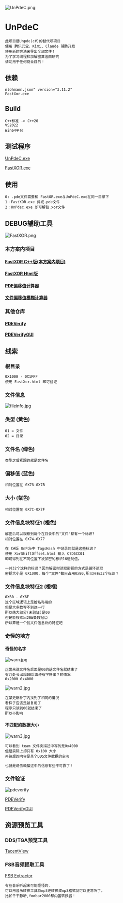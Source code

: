 ![UnPdeC.png](README/UnPdeC.png)

# UnPdeC

    此项目是Unpde(c#)的替代项项目
    使用 腾讯元宝，Kimi, Claude 辅助开发
    使用新的方法来导出全部文件！
    为了学习编程和加解密算法而研究
    请勿用于任何商业目的！

## 依赖

    nlohmann.json" version="3.11.2"
    FastXor.exe

## Build

    C++标准 -> C++20
    VS2022
    Win64平台

## 测试程序

[UnPdeC.exe](Release/UnPdeC.exe)

[FastXOR.exe](Release/FastXOR.exe)

## 使用

    0: .pde文件需要和 FastOR.exe与UnPdeC.exe在同一目录下
    1：FastXOR.exe 异或.pde文件
    2：UnPdec.exe 即可解包.xor文件 

## DEBUG辅助工具

![FastXOR.png](README/FastXOR.png)

### 本方案内项目

#### [FastXOR C++版(本方案内项目)](Tools/FastXOR/Release/FastXOR.exe)

#### [FastXOR Html版](Tools/FastXor.html)

#### [PDE偏移值计算器](Tools/OffsetCalc.html)

#### [文件偏移值模糊计算器](Tools/XorShiftOffset.html)

### 其他仓库

#### [PDEVerify](https://letleon.coding.net/public/3d/PDEVerify/git/files)

#### [PDEVerifyGUI](https://letleon.coding.net/public/3d/PDEVerifyGUI/git/files)

## 线索

### 根目录

    0X1000 - 0X1FFF
    使用 FastXor.html 即可验证

### 文件信息

![fileinfo.jpg](README/fileinfo.jpg)

### 类型 (黄色)

    01 = 文件
    02 = 目录

### 文件名 (绿色)

    类型之后紧跟的就是文件名

### 偏移值 (蓝色)

    相对位置在 0X78-0X7B

### 大小 (紫色)

    相对位置在 0X7C-0X7F

### 文件信息块特征1 (橙色)

    解密后可以观察到每个在目录中的"文件"都有一个标识?
    相对位置在 0X74-0X77

    在 C#版 UnPde中 TagsHash 中记录的就是这些标识？
    使用 XorShiftOffset.html 输入 C7D5CC01
    即可得到在不同位置下被加密的标识16进制值。

    一共32个这样的标识？因为解密时读取密钥的方式是循环读取
    密钥大小是 0X1000，每个"文件"都只占用0x80,所以只有32个标识？

### 文件信息块特征2 (橙框)

    0X60 - 0X6F
    这个区域逻辑上是给名称用的
    但是大多数写不到这一行
    所以绝大部分(未验证)是00
    但是能搜索出20W条数据😊
    所以算是一个找文件信息块的特征吧

### 奇怪的地方

#### 奇怪的名字

![warn.jpg](README/warn.jpg)

    正常来说文件名后面是00的话文件名就结束了
    有几处会出现00后面还有字符串？的情况
    0x2000 0x4000

![warn2.jpg](README/warn2.jpg)

    在某更新补丁内找到了相同的情况
    看样子应该是被复用了
    程序只读到00就结束了
    所以不影响

#### 不匹配的数据大小

![warn3.jpg](README/warn3.jpg)

    可以看到 team 文件夹描述中写的是0x4000
    但是实际上却只有 0x100 大小
    再往后的内容是某个DDS文件数据的空间

    也就是说依赖描述中的信息有些不可靠了！

### 文件验证

![pdeverify](README/pdeverify.jpg)

[PDEVerify](https://letleon.coding.net/public/3d/PDEVerify/git/files)

[PDEVerifyGUI](https://letleon.coding.net/public/3d/PDEVerifyGUI/git/files)

## 资源预览工具

### DDS/TGA预览工具

[TacentView]([Tools/DDSView.html](https://github.com/bluescan/tacentview))

### FSB音频提取工具

[FSB Extractor](http://aezay.dk/aezay/fsbextractor/)

    有些音乐听起来可能怪怪的，
    可以用音乐转换工具将mp3还转换成mp3格式就可以正常听了。
    比如千千静听,foobar2000都内置转换器！
